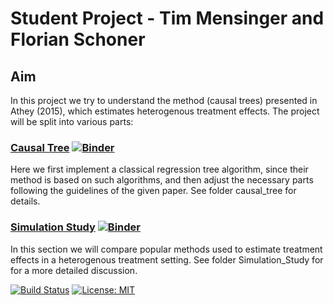 # Student Project - Tim Mensinger and Florian Schoner

## Aim

In this project we try to understand the method (causal trees) presented in Athey (2015), which estimates heterogenous treatment effects. The project will be split into various parts:

### [Causal Tree](https://nbviewer.jupyter.org/github/HumanCapitalAnalysis/student-project-timmens/master/causal_tree/methodology.ipynb) [![Binder](https://mybinder.org/badge_logo.svg)](https://mybinder.org/v2/gh/HumanCapitalAnalysis/student-project-timmens/master?filepath=causal_tree%methodology.ipynb)


Here we first implement a classical regression tree algorithm, since their method is based on such algorithms, and then adjust the necessary parts following the guidelines of the given paper. See folder causal_tree for details.

### [Simulation Study](https://nbviewer.jupyter.org/github/HumanCapitalAnalysis/student-project-timmens/master/Simulation_Study/First_writeup.ipynb) [![Binder](https://mybinder.org/badge_logo.svg)](https://mybinder.org/v2/gh/HumanCapitalAnalysis/student-project-timmens/master?filepath=Simulation_Study%First_writeup.ipynb)

In this section we will compare popular methods used to estimate treatment effects in a heterogenous treatment setting. See folder Simulation_Study for for a more detailed discussion.

[![Build Status](https://travis-ci.org/HumanCapitalAnalysis/student-project-timmens.svg?branch=master)](https://travis-ci.org/HumanCapitalAnalysis/student-project-timmens) [![License: MIT](https://img.shields.io/badge/License-MIT-blue.svg)](HumanCapitalAnalysis/student-project-timmens/blob/master/LICENSE)
